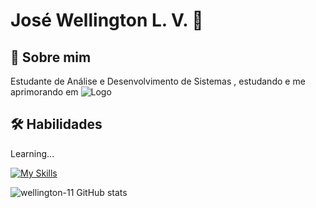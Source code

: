 
# José Wellington L. V. 👋


## 🚀 Sobre mim
Estudante de Análise e Desenvolvimento de Sistemas , estudando e me aprimorando em ![Logo](https://img.shields.io/badge/Java-ED8B00?style=for-the-badge&logo=openjdk&logoColor=white)


## 🛠 Habilidades
Learning...



[![My Skills](https://skillicons.dev/icons?i=java,debian,linux,discord,git,github,idea)](https://skillicons.dev)


![wellington-11 GitHub stats](https://github-readme-stats.vercel.app/api?username=wellington-11&theme=shadow_red&show_icons=true)

<!--[Top Langs](https://github-readme-stats.vercel.app/api/top-langs/?username=wellington-11&layout=compact&langs_count=4&theme=shadow_red)-->
